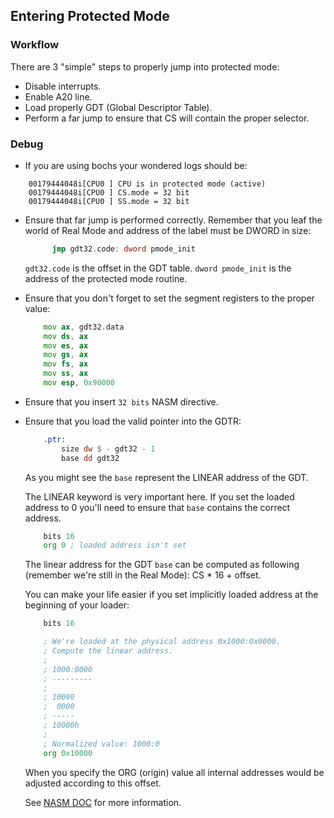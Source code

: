 ## Entering Protected Mode

### Workflow

There are 3 "simple" steps to properly jump into protected mode:

* Disable interrupts.
* Enable A20 line.
* Load properly GDT (Global Descriptor Table).
* Perform a far jump to ensure that CS will contain the proper selector.

### Debug

* If you are using bochs your wondered logs should be:

```
    00179444048i[CPU0 ] CPU is in protected mode (active)
    00179444048i[CPU0 ] CS.mode = 32 bit
    00179444048i[CPU0 ] SS.mode = 32 bit
```

* Ensure that far jump is performed correctly. Remember that you leaf the
  world of Real Mode and address of the label must be DWORD in size:

  ```asm
        jmp gdt32.code: dword pmode_init
  ```

  `gdt32.code` is the offset in the GDT table.
  `dword pmode_init` is the address of the protected mode routine.

* Ensure that you don't forget to set the segment registers to the proper value:

    ```asm
        mov ax, gdt32.data
        mov ds, ax
        mov es, ax
        mov gs, ax
        mov fs, ax
        mov ss, ax
        mov esp, 0x90000
    ```

* Ensure that you insert `32 bits` NASM directive.

* Ensure that you load the valid pointer into the GDTR:

    ```asm
        .ptr:
            size dw $ - gdt32 - 1
            base dd gdt32
    ```

    As you might see the `base` represent the LINEAR address of the GDT.

    The LINEAR keyword is very important here. If you set the loaded address
    to 0 you'll need to ensure that `base` contains the correct address.

    ```asm
        bits 16
        org 0 ; loaded address isn't set
    ```

    The linear address for the GDT `base` can be computed as following (remember
    we're still in the Real Mode): CS * 16 + offset.

    You can make your life easier if you set implicitly loaded address at the
    beginning of your loader:

    ```asm
        bits 16

        ; We're loaded at the physical address 0x1000:0x0000.
        ; Compute the linear address.
        ;
        ; 1000:0000
        ; ---------
        ;
        ; 10000
        ;  0000
        ; -----
        ; 10000h
        ;
        ; Normalized value: 1000:0
        org 0x10000
    ```

    When you specify the ORG (origin) value all internal addresses would be
    adjusted according to this offset.

    See [NASM DOC](https://www.nasm.us/doc/nasmdoc7.html) for more information.

